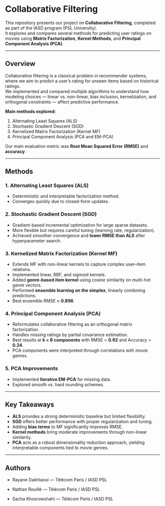 # Collaborative Filtering

This repository presents our project on **Collaborative Filtering**, completed as part of the IASD program (PSL University).  
It explores and compares several methods for predicting user ratings on movies using **Matrix Factorization**, **Kernel Methods**, and **Principal Component Analysis (PCA)**.

---

## Overview

Collaborative filtering is a classical problem in recommender systems, where we aim to predict a user’s rating for unseen items based on historical ratings.  
We implemented and compared multiple algorithms to understand how modeling choices — linear vs. non-linear, bias inclusion, kernelization, and orthogonal constraints — affect predictive performance.

**Main methods explored:**
1. Alternating Least Squares (ALS)  
2. Stochastic Gradient Descent (SGD)  
3. Kernelized Matrix Factorization (Kernel MF)  
4. Principal Component Analysis (PCA and EM-PCA)

Our main evaluation metric was **Root Mean Squared Error (RMSE)** and **accuracy**.

---

## Methods

### 1. Alternating Least Squares (ALS)
- Deterministic and interpretable factorization method.
- Converges quickly due to closed-form updates.

### 2. Stochastic Gradient Descent (SGD)
- Gradient-based incremental optimization for large sparse datasets.
- More flexible but requires careful tuning (learning rate, regularization).
- Achieved smoother convergence and **lower RMSE than ALS** after hyperparameter search.

### 3. Kernelized Matrix Factorization (Kernel MF)
- Extends MF with non-linear kernels to capture complex user–item relations.
- Implemented linear, RBF, and sigmoid kernels.
- Added **genre-based item kernel** using cosine similarity on multi-hot genre vectors.
- Performed **ensemble learning on the simplex**, linearly combining predictions.
- Best ensemble RMSE ≈ **0.896**.

### 4. Principal Component Analysis (PCA)
- Reformulates collaborative filtering as an orthogonal matrix factorization.
- Handles missing ratings by partial covariance estimation.
- Best results at **k = 8 components** with RMSE = **0.92** and Accuracy = **0.24**.
- PCA components were interpreted through correlations with movie genres.

### 5. PCA Improvements
- Implemented **Iterative EM-PCA** for missing data.
- Explored smooth vs. hard rounding schemes.

---

## Key Takeaways

- **ALS** provides a strong deterministic baseline but limited flexibility.  
- **SGD** offers better performance with proper regularization and tuning.  
- Adding **bias terms** to MF significantly improves RMSE.  
- **Kernel methods** bring moderate improvements through non-linear similarity.  
- **PCA** acts as a robust dimensionality reduction approach, yielding interpretable components tied to movie genres.

---
## Authors

- Rayane Dakhlaoui — Télécom Paris / IASD PSL

- Nathan Rouillé — Télécom Paris / IASD PSL

- Sacha Khosrowshahi — Télécom Paris / IASD PSL

